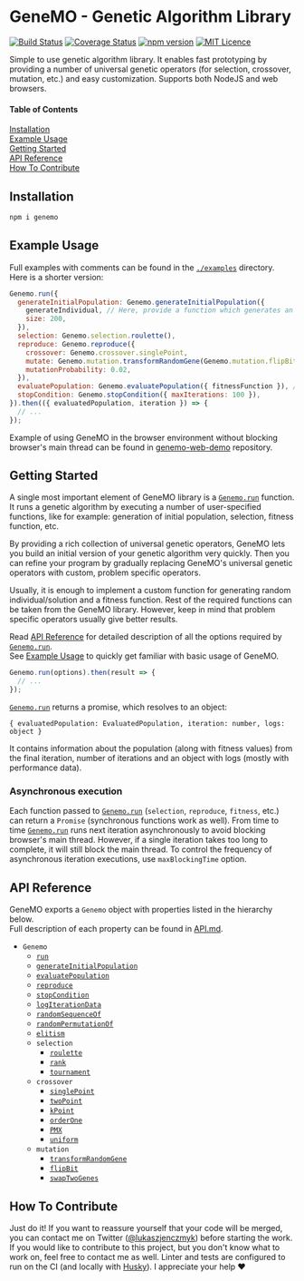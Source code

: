 # GeneMO - Genetic Algorithm Library
[![Build Status](https://travis-ci.org/lukix/genemo.svg?branch=master)](https://travis-ci.org/lukix/genemo) [![Coverage Status](https://coveralls.io/repos/github/lukix/genemo/badge.svg?branch=master)](https://coveralls.io/github/lukix/genemo?branch=master) [![npm version](https://badge.fury.io/js/genemo.svg)](https://badge.fury.io/js/genemo) [![MIT Licence](https://badges.frapsoft.com/os/mit/mit.svg?v=103)](https://opensource.org/licenses/mit-license.php)

Simple to use genetic algorithm library. It enables fast prototyping by providing a number of universal genetic operators (for selection, crossover, mutation, etc.) and easy customization. Supports both NodeJS and web browsers.

#### Table of Contents
[Installation](#installation)<br />
[Example Usage](#example-usage)<br />
[Getting Started](#getting-started)<br />
[API Reference](#api-reference)<br />
[How To Contribute](#how-to-contribute)<br />

## Installation
```bash
npm i genemo
```

## Example Usage
Full examples with comments can be found in the [`./examples`](./tree/master/examples) directory. Here is a shorter version:
```javascript
Genemo.run({
  generateInitialPopulation: Genemo.generateInitialPopulation({
    generateIndividual, // Here, provide a function which generates an individual
    size: 200,
  }),
  selection: Genemo.selection.roulette(),
  reproduce: Genemo.reproduce({
    crossover: Genemo.crossover.singlePoint,
    mutate: Genemo.mutation.transformRandomGene(Genemo.mutation.flipBit),
    mutationProbability: 0.02,
  }),
  evaluatePopulation: Genemo.evaluatePopulation({ fitnessFunction }), // You need to provide your own fitness function
  stopCondition: Genemo.stopCondition({ maxIterations: 100 }),
}).then(({ evaluatedPopulation, iteration }) => {
  // ...
});
```

Example of using GeneMO in the browser environment without blocking browser's main thread can be found in [genemo-web-demo](https://github.com/lukix/genemo-web-demo) repository.

## Getting Started
A single most important element of GeneMO library is a [`Genemo.run`](./API.md#genemorunoptions) function.
It runs a genetic algorithm by executing a number of user-specified functions, like for example:
generation of initial population, selection, fitness function, etc.

By providing a rich collection of universal genetic operators, GeneMO lets you build an initial
version of your genetic algorithm very quickly. Then you can refine your program by gradually
replacing GeneMO's universal genetic operators with custom, problem specific operators.

Usually, it is enough to implement a custom function for generating random individual/solution
and a fitness function. Rest of the required functions can be taken from the GeneMO library.
However, keep in mind that problem specific operators usually give better results.

Read [API Reference](#api-reference) for detailed description of all the options required by [`Genemo.run`](./API.md#genemorunoptions).<br />
See [Example Usage](#example-usage) to quickly get familiar with basic usage of GeneMO.

```javascript
Genemo.run(options).then(result => {
  // ...
});
```

[`Genemo.run`](./API.md#genemorunoptions) returns a promise, which resolves to an object:
```
{ evaluatedPopulation: EvaluatedPopulation, iteration: number, logs: object }
```
It contains information about the population (along with fitness values) from the final iteration, number of iterations and an object with logs (mostly with performance data).

### Asynchronous execution
Each function passed to [`Genemo.run`](./API.md#genemorunoptions) (`selection`, `reproduce`, `fitness`, etc.) can return a `Promise` (synchronous functions work as well).
From time to time [`Genemo.run`](./API.md#genemorunoptions) runs next iteration asynchronously to avoid blocking browser's main thread.
However, if a single iteration takes too long to complete, it will still block the main thread.
To control the frequency of asynchronous iteration executions, use `maxBlockingTime` option.

## API Reference
GeneMO exports a `Genemo` object with properties listed in the hierarchy below.<br />
Full description of each property can be found in [API.md](./API.md).

- `Genemo`
  - [`run`](./API.md#genemorunoptions)
  - [`generateInitialPopulation`](./API.md#genemogenerateinitialpopulation-generateindividual-size-)
  - [`evaluatePopulation`](./API.md#genemoevaluatepopulation-fitnessfunction-)
  - [`reproduce`](./API.md#genemoreproduce-crossover-mutate-mutationprobability-)
  - [`stopCondition`](./API.md#genemostopcondition-minfitness-maxfitness-maxiterations-)
  - [`logIterationData`](./API.md#genemologiterationdata-include-customlogger-)
  - [`randomSequenceOf`](./API.md#genemorandomsequenceofvaluesset-length)
  - [`randomPermutationOf`](./API.md#genemorandompermutationofvaluesset)
  - [`elitism`](./API.md#genemoelitism-keepfactor-minimizefitness-)
  - `selection`
    - [`roulette`](./API.md#genemoselectionroulette-minimizefitness-)
    - [`rank`](./API.md#genemoselectionrank-minimizefitness-)
    - [`tournament`](./API.md#genemoselectiontournament-size-minimizefitness-)
  - `crossover`
    - [`singlePoint`](./API.md#genemocrossoversinglepoint)
    - [`twoPoint`](./API.md#genemocrossovertwopoint)
    - [`kPoint`](./API.md#genemocrossoverkpointk)
    - [`orderOne`](./API.md#genemocrossoverorderone)
    - [`PMX`](./API.md#genemocrossoverpmx)
    - [`uniform`](./API.md#genemocrossoveruniform)
  - `mutation`
    - [`transformRandomGene`](./API.md#genemomutationtransformrandomgenetransformfunc)
    - [`flipBit`](./API.md#genemomutationflipbit)
    - [`swapTwoGenes`](./API.md#genemomutationswaptwogenes)

## How To Contribute
Just do it! If you want to reassure yourself that your code will be merged,
you can contact me on Twitter ([@lukaszjenczmyk](https://twitter.com/lukaszjenczmyk)) before starting the work.
If you would like to contribute to this project, but you don't know what to work on, feel free to contact me as well.
Linter and tests are configured to run on the CI (and locally with [Husky](https://github.com/typicode/husky)). I appreciate your help :heart:

